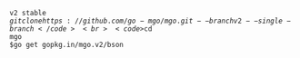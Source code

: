 <code>v2 stable</code><br>
<code>$git clone https://github.com/go-mgo/mgo.git --branch v2 --single-branch</code><br>
<code>$cd mgo</code><br>
<code>$go get gopkg.in/mgo.v2/bson</code>
